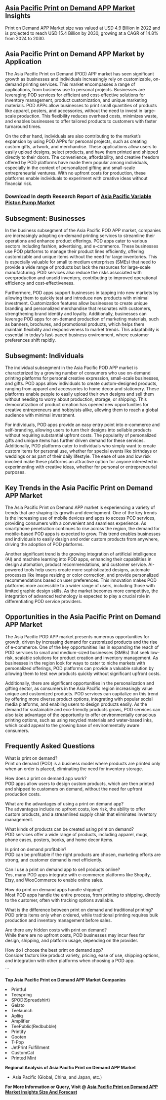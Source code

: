 <h2><a href="https://www.verifiedmarketreports.com/download-sample/?rid=343530&amp;utm_source=Github-Feb&amp;utm_medium=219" target="_blank">Asia Pacific Print on Demand APP Market</a> Insights</h2><p>Print on Demand APP Market size was valued at USD 4.9 Billion in 2022 and is projected to reach USD 15.4 Billion by 2030, growing at a CAGR of 14.8% from 2024 to 2030.</p><p><h2>Asia Pacific Print on Demand APP Market by Application</h2> <p>The Asia Pacific Print on Demand (POD) APP market has seen significant growth as businesses and individuals increasingly rely on customizable, on-demand printing services. This market encompasses a range of applications, from business use to personal projects. Businesses are leveraging POD services for efficient and cost-effective solutions for inventory management, product customization, and unique marketing materials. POD APPs allow businesses to print small quantities of products like apparel, posters, and accessories, without the need to invest in large-scale production. This flexibility reduces overhead costs, minimizes waste, and enables businesses to offer tailored products to customers with faster turnaround times.</p> <p>On the other hand, individuals are also contributing to the market’s expansion by using POD APPs for personal projects, such as creating custom gifts, artwork, and merchandise. These applications allow users to easily upload designs, select products, and have them printed and shipped directly to their doors. The convenience, affordability, and creative freedom offered by POD platforms have made them popular among individuals, especially in the context of personalized gifting and small-scale entrepreneurial ventures. With no upfront costs for production, these platforms enable individuals to experiment with creative ideas without financial risk.</p> <h3><p><strong>Download In depth Research Report of <a href="https://www.verifiedmarketreports.com/download-sample/?rid=236118&amp;utm_source=Pulse-Dec&amp;utm_medium=219" target="_blank">Asia Pacific Variable Piston Pump Market</a></strong></p></h3> <h2>Subsegment: Businesses</h2> <p>In the business subsegment of the Asia Pacific POD APP market, companies are increasingly adopting on-demand printing services to streamline their operations and enhance product offerings. POD apps cater to various sectors including fashion, advertising, and e-commerce. These businesses use POD platforms to manage their product lines efficiently, offering customizable and unique items without the need for large inventories. This is especially valuable for small to medium enterprises (SMEs) that need to provide a wide range of products but lack the resources for large-scale manufacturing. POD services also reduce the risks associated with overproduction and unsold inventory, contributing to improved operational efficiency and cost-effectiveness.</p> <p>Furthermore, POD apps support businesses in tapping into new markets by allowing them to quickly test and introduce new products with minimal investment. Customization features allow businesses to create unique branding and personalized merchandise that resonates with customers, strengthening brand identity and loyalty. Additionally, businesses can leverage POD apps for on-demand production of marketing materials, such as banners, brochures, and promotional products, which helps them maintain flexibility and responsiveness to market trends. This adaptability is essential in today’s fast-paced business environment, where customer preferences shift rapidly.</p> <h2>Subsegment: Individuals</h2> <p>The individual subsegment in the Asia Pacific POD APP market is characterized by a growing number of consumers who use on-demand printing platforms for personal creative expression, small-scale businesses, and gifts. POD apps allow individuals to create custom-designed products, ranging from apparel and accessories to home decor and stationery. These platforms enable people to easily upload their own designs and sell them without needing to worry about production, storage, or shipping. This democratization of product creation has opened new opportunities for creative entrepreneurs and hobbyists alike, allowing them to reach a global audience with minimal investment.</p> <p>For individuals, POD apps provide an easy entry point into e-commerce and self-branding, allowing users to turn their designs into sellable products without requiring substantial upfront costs. The popularity of personalized gifts and unique items has further driven demand for these services. Additionally, POD platforms cater to individuals who simply want to create custom items for personal use, whether for special events like birthdays or weddings or as part of their daily lifestyle. The ease of use and low risk involved make these platforms an attractive option for anyone interested in experimenting with creative ideas, whether for personal or entrepreneurial purposes.</p> <h2>Key Trends in the Asia Pacific Print on Demand APP Market</h2> <p>The Asia Pacific Print on Demand APP market is experiencing a variety of trends that are shaping its growth and development. One of the key trends is the increasing use of mobile devices and apps to access POD services, providing consumers with a convenient and seamless experience. As smartphone penetration continues to rise across the region, the demand for mobile-based POD apps is expected to grow. This trend enables businesses and individuals to easily design and order custom products from anywhere, driving the adoption of POD platforms.</p> <p>Another significant trend is the growing integration of artificial intelligence (AI) and machine learning into POD apps, enhancing their capabilities in design automation, product recommendations, and customer service. AI-powered tools help users create more sophisticated designs, automate processes like image resizing or color correction, and provide personalized recommendations based on user preferences. This innovation makes POD platforms more accessible to a wider range of users, including those with limited graphic design skills. As the market becomes more competitive, the integration of advanced technology is expected to play a crucial role in differentiating POD service providers.</p> <h2>Opportunities in the Asia Pacific Print on Demand APP Market</h2> <p>The Asia Pacific POD APP market presents numerous opportunities for growth, driven by increasing demand for customized products and the rise of e-commerce. One of the key opportunities lies in expanding the reach of POD services to small and medium-sized businesses (SMBs) that seek low-risk, scalable solutions for product creation and inventory management. As businesses in the region look for ways to cater to niche markets with personalized offerings, POD platforms can provide a valuable solution by allowing them to test new products quickly without significant upfront costs.</p> <p>Additionally, there are significant opportunities in the personalization and gifting sector, as consumers in the Asia Pacific region increasingly value unique and customized products. POD services can capitalize on this trend by offering more diverse product options, integrating with popular social media platforms, and enabling users to design products easily. As the demand for sustainable and eco-friendly products grows, POD services can also take advantage of the opportunity to offer environmentally conscious printing options, such as using recycled materials and water-based inks, which could appeal to the growing base of environmentally aware consumers.</p> <h2>Frequently Asked Questions</h2> <p>What is print on demand? <br>Print on demand (POD) is a business model where products are printed only when an order is placed, eliminating the need for inventory storage.</p> <p>How does a print on demand app work? <br>POD apps allow users to design custom products, which are then printed and shipped to customers on demand, without the need for upfront production costs.</p> <p>What are the advantages of using a print on demand app? <br>The advantages include no upfront costs, low risk, the ability to offer custom products, and a streamlined supply chain that eliminates inventory management.</p> <p>What kinds of products can be created using print on demand? <br>POD services offer a wide range of products, including apparel, mugs, phone cases, posters, books, and home decor items.</p> <p>Is print on demand profitable? <br>POD can be profitable if the right products are chosen, marketing efforts are strong, and customer demand is met efficiently.</p> <p>Can I use a print on demand app to sell products online? <br>Yes, many POD apps integrate with e-commerce platforms like Shopify, Etsy, and WooCommerce to enable online sales.</p> <p>How do print on demand apps handle shipping? <br>Most POD apps handle the entire process, from printing to shipping, directly to the customer, often with tracking options available.</p> <p>What is the difference between print on demand and traditional printing? <br>POD prints items only when ordered, while traditional printing requires bulk production and inventory management before sales.</p> <p>Are there any hidden costs with print on demand? <br>While there are no upfront costs, POD businesses may incur fees for design, shipping, and platform usage, depending on the provider.</p> <p>How do I choose the best print on demand app? <br>Consider factors like product variety, pricing, ease of use, shipping options, and integration with other platforms when choosing a POD app.</p> ```</p><p><strong>Top Asia Pacific Print on Demand APP Market Companies</strong></p><div data-test-id=""><p><li>Printful</li><li> Teespring</li><li> SPOD(Spreadshirt)</li><li> Gelato</li><li> Teelaunch</li><li> Apliiq</li><li> Amplifier</li><li> TeePublic(Redbubble)</li><li> Printify</li><li> Gooten</li><li> T-Pop</li><li> JetPrint Fulfillment</li><li> CustomCat</li><li> Printed Mint</li></p><div><strong>Regional Analysis of&nbsp;Asia Pacific Print on Demand APP Market</strong></div><ul><li dir="ltr"><p dir="ltr">Asia Pacific (Global, China, and Japan, etc.)</p></li></ul><p><strong>For More Information or Query, Visit @&nbsp;</strong><strong><a href="https://www.verifiedmarketreports.com/product/print-on-demand-app-market/?utm_source=Github-Feb&amp;utm_medium=219" target="_blank">Asia Pacific Print on Demand APP Market Insights Size And Forecast</a></strong></p></div><h2>&nbsp;</h2><div data-test-id="">&nbsp;</div>
